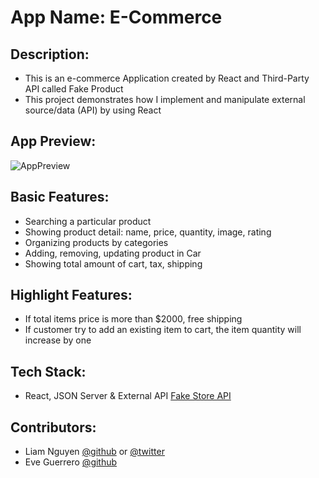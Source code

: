 # App Name: E-Commerce

## Description: 
- This is an e-commerce Application created by React and Third-Party API called Fake Product
- This project demonstrates how I implement and manipulate external source/data (API) by using React

## App Preview:
![AppPreview](https://user-images.githubusercontent.com/63218884/155911217-214eab4c-9ba4-4426-85ba-aa451cefcf69.png)

## Basic Features:
- Searching a particular product
- Showing product detail: name, price, quantity, image, rating
- Organizing products by categories
- Adding, removing, updating product in Car
- Showing total amount of cart, tax, shipping

## Highlight Features:
- If total items price is more than $2000, free shipping
- If customer try to add an existing item to cart, the item quantity will increase by one

## Tech Stack:
- React, JSON Server & External API [Fake Store API](https://fakestoreapi.com/) 

## Contributors:
- Liam Nguyen [@github](https://github.com/Huulamnguyen) or [@twitter](https://twitter.com/liamdev5)
- Eve Guerrero [@github](https://github.com/eveguerrero)
